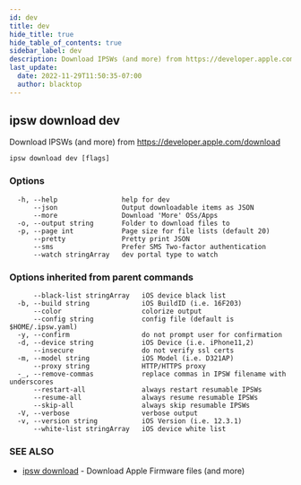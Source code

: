 ```yaml
---
id: dev
title: dev
hide_title: true
hide_table_of_contents: true
sidebar_label: dev
description: Download IPSWs (and more) from https://developer.apple.com/download
last_update:
  date: 2022-11-29T11:50:35-07:00
  author: blacktop
---
```

## ipsw download dev

Download IPSWs (and more) from https://developer.apple.com/download

```
ipsw download dev [flags]
```

### Options

```
  -h, --help                help for dev
      --json                Output downloadable items as JSON
      --more                Download 'More' OSs/Apps
  -o, --output string       Folder to download files to
  -p, --page int            Page size for file lists (default 20)
      --pretty              Pretty print JSON
      --sms                 Prefer SMS Two-factor authentication
      --watch stringArray   dev portal type to watch
```

### Options inherited from parent commands

```
      --black-list stringArray   iOS device black list
  -b, --build string             iOS BuildID (i.e. 16F203)
      --color                    colorize output
      --config string            config file (default is $HOME/.ipsw.yaml)
  -y, --confirm                  do not prompt user for confirmation
  -d, --device string            iOS Device (i.e. iPhone11,2)
      --insecure                 do not verify ssl certs
  -m, --model string             iOS Model (i.e. D321AP)
      --proxy string             HTTP/HTTPS proxy
  -_, --remove-commas            replace commas in IPSW filename with underscores
      --restart-all              always restart resumable IPSWs
      --resume-all               always resume resumable IPSWs
      --skip-all                 always skip resumable IPSWs
  -V, --verbose                  verbose output
  -v, --version string           iOS Version (i.e. 12.3.1)
      --white-list stringArray   iOS device white list
```

### SEE ALSO

* [ipsw download](/docs/cli/ipsw/download)	 - Download Apple Firmware files (and more)

